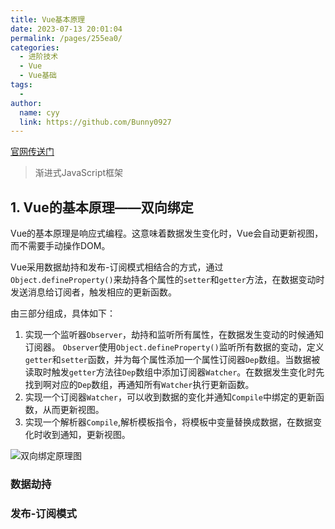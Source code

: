 ```yaml
---
title: Vue基本原理
date: 2023-07-13 20:01:04
permalink: /pages/255ea0/
categories:
  - 进阶技术
  - Vue
  - Vue基础
tags:
  - 
author: 
  name: cyy
  link: https://github.com/Bunny0927
---
```


[官网传送门](https://cn.vuejs.org/)

> 渐进式JavaScript框架

## 1. Vue的基本原理——双向绑定

Vue的基本原理是响应式编程。这意味着数据发生变化时，Vue会自动更新视图，而不需要手动操作DOM。

Vue采用数据劫持和发布-订阅模式相结合的方式，通过```Object.defineProperty()```来劫持各个属性的```setter```和```getter```方法，在数据变动时发送消息给订阅者，触发相应的更新函数。

由三部分组成，具体如下：

1. 实现一个监听器```Observer```，劫持和监听所有属性，在数据发生变动的时候通知订阅器。
   ```Observer```使用```Object.defineProperty()```监听所有数据的变动，定义```getter```和```setter```函数，并为每个属性添加一个属性订阅器```Dep```数组。当数据被读取时触发```getter```方法往```Dep```数组中添加订阅器```Watcher```。在数据发生变化时先找到啊对应的```Dep```数组，再通知所有```Watcher```执行更新函数。
2. 实现一个订阅器```Watcher```，可以收到数据的变化并通知```Compile```中绑定的更新函数，从而更新视图。
3. 实现一个解析器```Compile```,解析模板指令，将模板中变量替换成数据，在数据变化时收到通知，更新视图。

![双向绑定原理图](https://cdn.jsdelivr.net/gh/Bunny0927/resource@main/images/blog/vue/image1.png)

### 数据劫持


### 发布-订阅模式